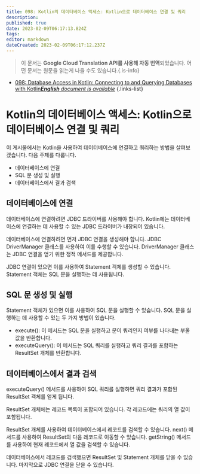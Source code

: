 ```yaml
---
title: 098: Kotlin의 데이터베이스 액세스: Kotlin으로 데이터베이스 연결 및 쿼리
description: 
published: true
date: 2023-02-09T06:17:13.824Z
tags: 
editor: markdown
dateCreated: 2023-02-09T06:17:12.237Z
---
```


> 이 문서는 **Google Cloud Translation API를 사용해 자동 번역**되었습니다.
어떤 문서는 원문을 읽는게 나을 수도 있습니다.{.is-info}



- [098: Database Access in Kotlin: Connecting to and Querying Databases with Kotlin***English** document is available*](/en/Knowledge-base/Kotlin/Learning/098-database-access-in-kotlin-connecting-to-and-querying-databases-with-kotlin)
{.links-list}


# Kotlin의 데이터베이스 액세스: Kotlin으로 데이터베이스 연결 및 쿼리

이 게시물에서는 Kotlin을 사용하여 데이터베이스에 연결하고 쿼리하는 방법을 살펴보겠습니다. 다음 주제를 다룹니다.

- 데이터베이스에 연결
- SQL 문 생성 및 실행
- 데이터베이스에서 결과 검색

## 데이터베이스에 연결

데이터베이스에 연결하려면 JDBC 드라이버를 사용해야 합니다. Kotlin에는 데이터베이스에 연결하는 데 사용할 수 있는 JDBC 드라이버가 내장되어 있습니다.

데이터베이스에 연결하려면 먼저 JDBC 연결을 생성해야 합니다. JDBC DriverManager 클래스를 사용하여 이를 수행할 수 있습니다. DriverManager 클래스는 JDBC 연결을 얻기 위한 정적 메서드를 제공합니다.

JDBC 연결이 있으면 이를 사용하여 Statement 객체를 생성할 수 있습니다. Statement 객체는 SQL 문을 실행하는 데 사용됩니다.

## SQL 문 생성 및 실행

Statement 객체가 있으면 이를 사용하여 SQL 문을 실행할 수 있습니다. SQL 문을 실행하는 데 사용할 수 있는 두 가지 방법이 있습니다.

- execute(): 이 메서드는 SQL 문을 실행하고 문이 쿼리인지 여부를 나타내는 부울 값을 반환합니다.
- executeQuery(): 이 메서드는 SQL 쿼리를 실행하고 쿼리 결과를 포함하는 ResultSet 개체를 반환합니다.

## 데이터베이스에서 결과 검색

executeQuery() 메서드를 사용하여 SQL 쿼리를 실행하면 쿼리 결과가 포함된 ResultSet 객체를 얻게 됩니다.

ResultSet 개체에는 레코드 목록이 포함되어 있습니다. 각 레코드에는 쿼리의 열 값이 포함됩니다.

ResultSet 개체를 사용하여 데이터베이스에서 레코드를 검색할 수 있습니다. next() 메서드를 사용하여 ResultSet의 다음 레코드로 이동할 수 있습니다. getString() 메서드를 사용하여 현재 레코드에서 열 값을 검색할 수 있습니다.

데이터베이스에서 레코드를 검색했으면 ResultSet 및 Statement 개체를 닫을 수 있습니다. 마지막으로 JDBC 연결을 닫을 수 있습니다.